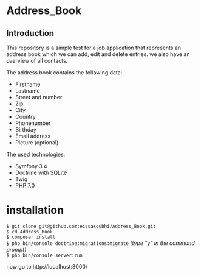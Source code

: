 # Address_Book

## Introduction

This repository is a simple test for a job application that represents an address book which we can add, edit and delete entries. we
also have an overview of all contacts.

The address book contains the following data:
- Firstname
- Lastname
- Street and number
- Zip
- City
- Country
- Phonenumber
- Birthday
- Email address
- Picture (optional)

The used technologies:
- Symfony 3.4
- Doctrine with SQLite
- Twig
- PHP 7.0

# installation

`$ git clone git@github.com:eissasoubhi/Address_Book.git`   
`$ cd Address_Book`  
`$ composer install`  
`$ php bin/console doctrine:migrations:migrate` *(type "y" in the command prompt)*     
`$ php bin/console server:run`

now go to http://localhost:8000/
